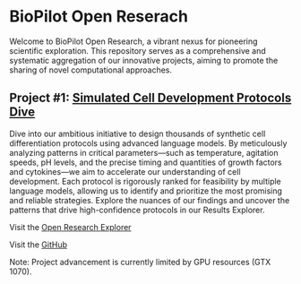 # BioPilot Open Reserach
Welcome to BioPilot Open Research, a vibrant nexus for pioneering scientific exploration. This repository serves as a comprehensive and systematic aggregation of our innovative projects, aiming to promote the sharing of novel computational approaches.

## Project #1: [Simulated Cell Development Protocols Dive](https://biopilot.net/open_research.html)
Dive into our ambitious initiative to design thousands of synthetic cell differentiation protocols using advanced language models. By meticulously analyzing patterns in critical parameters—such as temperature, agitation speeds, pH levels, and the precise timing and quantities of growth factors and cytokines—we aim to accelerate our understanding of cell development. Each protocol is rigorously ranked for feasibility by multiple language models, allowing us to identify and prioritize the most promising and reliable strategies. Explore the nuances of our findings and uncover the patterns that drive high-confidence protocols in our Results Explorer.

Visit the [Open Research Explorer](https://biopilot.net/open_research.html)

Visit the [GitHub](https://github.com/MIKKELLORENZ/simulated_cell_developmental_protocols)

Note: Project advancement is currently limited by GPU resources (GTX 1070).
